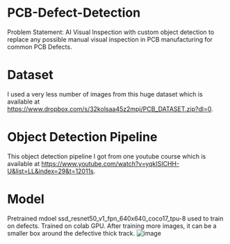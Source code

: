 # PCB-Defect-Detection
Problem Statement: AI Visual Inspection with custom object detection to replace any possible manual visual inspection in PCB manufacturing for common PCB Defects.

# Dataset
I used a very less number of images from this huge dataset which is available at https://www.dropbox.com/s/32kolsaa45z2mpj/PCB_DATASET.zip?dl=0.

# Object Detection Pipeline
This object detection pipeline I got from one youtube course which is available at https://www.youtube.com/watch?v=yqkISICHH-U&list=LL&index=29&t=12011s.

# Model
Pretrained mdoel ssd_resnet50_v1_fpn_640x640_coco17_tpu-8 used to train on defects. Trained on colab GPU. After training more images, it can be a smaller box around the defective thick track.
![image](https://user-images.githubusercontent.com/75474944/123749489-1d86ba80-d8d3-11eb-9117-06269ab98ee5.png)
